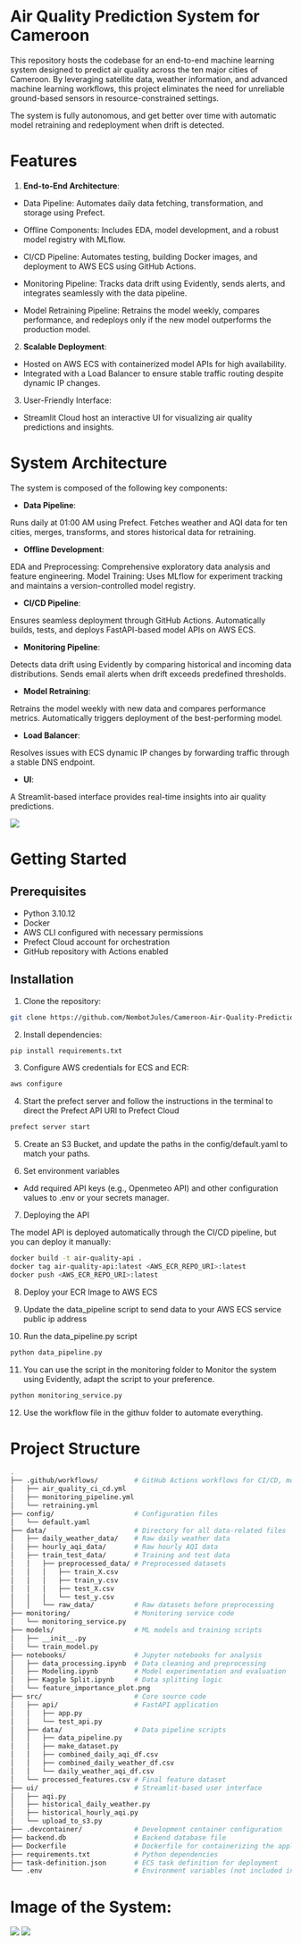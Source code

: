  # **Air Quality Prediction System for Cameroon**

This repository hosts the codebase for an end-to-end machine learning system designed to predict air quality across the ten major cities of Cameroon. By leveraging satellite data, weather information, and advanced machine learning workflows, this project eliminates the need for unreliable ground-based sensors in resource-constrained settings.

The system is fully autonomous, and get better over time with automatic model retraining and redeployment when drift is detected.

# Features

1. **End-to-End Architecture**:
   
- Data Pipeline: Automates daily data fetching, transformation, and storage using Prefect.
  
- Offline Components: Includes EDA, model development, and a robust model registry with MLflow.
  
- CI/CD Pipeline: Automates testing, building Docker images, and deployment to AWS ECS using GitHub Actions.
  
- Monitoring Pipeline: Tracks data drift using Evidently, sends alerts, and integrates seamlessly with the data pipeline.
  
- Model Retraining Pipeline: Retrains the model weekly, compares performance, and redeploys only if the new model outperforms the production model.


2. **Scalable Deployment**:

- Hosted on AWS ECS with containerized model APIs for high availability.
- Integrated with a Load Balancer to ensure stable traffic routing despite dynamic IP changes.

3. User-Friendly Interface:
   
- Streamlit Cloud host an interactive UI for visualizing air quality predictions and insights.

# System Architecture

The system is composed of the following key components:

- **Data Pipeline**:

Runs daily at 01:00 AM using Prefect.
Fetches weather and AQI data for ten cities, merges, transforms, and stores historical data for retraining.

- **Offline Development**:

EDA and Preprocessing: Comprehensive exploratory data analysis and feature engineering.
Model Training: Uses MLflow for experiment tracking and maintains a version-controlled model registry.

- **CI/CD Pipeline**:

Ensures seamless deployment through GitHub Actions.
Automatically builds, tests, and deploys FastAPI-based model APIs on AWS ECS.

- **Monitoring Pipeline**:

Detects data drift using Evidently by comparing historical and incoming data distributions.
Sends email alerts when drift exceeds predefined thresholds. 

- **Model Retraining**:

Retrains the model weekly with new data and compares performance metrics.
Automatically triggers deployment of the best-performing model.

- **Load Balancer**:

Resolves issues with ECS dynamic IP changes by forwarding traffic through a stable DNS endpoint.

- **UI**:

A Streamlit-based interface provides real-time insights into air quality predictions.

<img src="images/Air-Quality-System.png">

<br>

# Getting Started

## Prerequisites

- Python 3.10.12
- Docker
- AWS CLI configured with necessary permissions
- Prefect Cloud account for orchestration
- GitHub repository with Actions enabled

## Installation

1. Clone the repository:

```bash
git clone https://github.com/NembotJules/Cameroon-Air-Quality-Prediction.git
```

2. Install dependencies:

```bash
pip install requirements.txt
```

3. Configure AWS credentials for ECS and ECR:
```bash
aws configure
```

4. Start the prefect server and follow the instructions in the terminal to direct the Prefect API URl to Prefect Cloud

```bash
prefect server start
```

5. Create an S3 Bucket, and update the paths in the config/default.yaml to match your paths.
   

6. Set environment variables

- Add required API keys (e.g., Openmeteo API) and other configuration values to .env or your secrets manager. <br>
  

7. Deploying the API
 
The model API is deployed automatically through the CI/CD pipeline, but you can deploy it manually:

```bash
docker build -t air-quality-api .  
docker tag air-quality-api:latest <AWS_ECR_REPO_URI>:latest  
docker push <AWS_ECR_REPO_URI>:latest  
```

8. Deploy your ECR Image to AWS ECS 

9. Update the data_pipeline script to send data to your AWS ECS service public ip address

10. Run the data_pipeline.py script

```bash
python data_pipeline.py
```

11. You can use the script in the monitoring folder to Monitor the system using Evidently, adapt the script to your preference.

```bash
python monitoring_service.py
```
12. Use the workflow file in the githuv folder to automate everything.


# Project Structure

```bash
.
├── .github/workflows/         # GitHub Actions workflows for CI/CD, monitoring, and retraining pipelines
│   ├── air_quality_ci_cd.yml
│   ├── monitoring_pipeline.yml
│   └── retraining.yml
├── config/                    # Configuration files
│   └── default.yaml
├── data/                      # Directory for all data-related files
│   ├── daily_weather_data/    # Raw daily weather data
│   ├── hourly_aqi_data/       # Raw hourly AQI data
│   ├── train_test_data/       # Training and test data
│   │   ├── preprocessed_data/ # Preprocessed datasets
│   │   │   ├── train_X.csv
│   │   │   ├── train_y.csv
│   │   │   ├── test_X.csv
│   │   │   └── test_y.csv
│   │   └── raw_data/          # Raw datasets before preprocessing
├── monitoring/                # Monitoring service code
│   └── monitoring_service.py
├── models/                    # ML models and training scripts
│   ├── __init__.py
│   └── train_model.py
├── notebooks/                 # Jupyter notebooks for analysis
│   ├── data_processing.ipynb  # Data cleaning and preprocessing
│   ├── Modeling.ipynb         # Model experimentation and evaluation
│   ├── Kaggle Split.ipynb     # Data splitting logic
│   └── feature_importance_plot.png
├── src/                       # Core source code
│   ├── api/                   # FastAPI application
│   │   ├── app.py
│   │   └── test_api.py
│   ├── data/                  # Data pipeline scripts
│   │   ├── data_pipeline.py
│   │   ├── make_dataset.py
│   │   ├── combined_daily_aqi_df.csv
│   │   ├── combined_daily_weather_df.csv
│   │   └── daily_weather_aqi_df.csv
│   └── processed_features.csv # Final feature dataset
├── ui/                        # Streamlit-based user interface
│   ├── aqi.py
│   ├── historical_daily_weather.py
│   ├── historical_hourly_aqi.py
│   └── upload_to_s3.py
├── .devcontainer/             # Development container configuration
├── backend.db                 # Backend database file
├── Dockerfile                 # Dockerfile for containerizing the application
├── requirements.txt           # Python dependencies
├── task-definition.json       # ECS task definition for deployment
└── .env                       # Environment variables (not included in the repository for security)

```



# Image of the System: 

<img src="images/aqi1.png"> <img src="images/aqi2.png">




